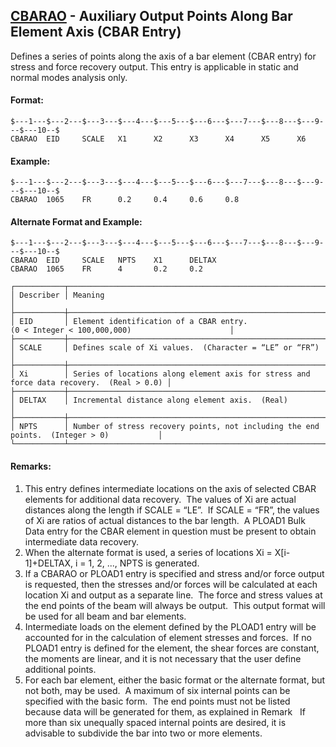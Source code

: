 ## [CBARAO](https://nexus.hexagon.com/documentationcenter/bundle/MSC_Nastran_2022.4/page/Nastran_Combined_Book/qrg/bulkc1/TOC.CBARAO.xhtml) - Auxiliary Output Points Along Bar Element Axis (CBAR Entry)

Defines a series of points along the axis of a bar element (CBAR entry) for stress and force recovery output. This entry is applicable in static and normal modes analysis only.

#### Format:

```nastran
$---1---$---2---$---3---$---4---$---5---$---6---$---7---$---8---$---9---$---10--$
CBARAO  EID     SCALE   X1      X2      X3      X4      X5      X6              
```

#### Example:

```nastran
$---1---$---2---$---3---$---4---$---5---$---6---$---7---$---8---$---9---$---10--$
CBARAO  1065    FR      0.2     0.4     0.6     0.8                             
```

#### Alternate Format and Example:

```nastran
$---1---$---2---$---3---$---4---$---5---$---6---$---7---$---8---$---9---$---10--$
CBARAO  EID     SCALE   NPTS    X1      DELTAX                                  
CBARAO  1065    FR      4       0.2     0.2                                     
```

```text
┌───────────┬──────────────────────────────────────────────────────────────────────────────────────────┐
│ Describer │ Meaning                                                                                  │
├───────────┼──────────────────────────────────────────────────────────────────────────────────────────┤
│ EID       │ Element identification of a CBAR entry. (0 < Integer < 100,000,000)                      │
├───────────┼──────────────────────────────────────────────────────────────────────────────────────────┤
│ SCALE     │ Defines scale of Xi values.  (Character = “LE” or “FR”)                                  │
├───────────┼──────────────────────────────────────────────────────────────────────────────────────────┤
│ Xi        │ Series of locations along element axis for stress and force data recovery.  (Real > 0.0) │
├───────────┼──────────────────────────────────────────────────────────────────────────────────────────┤
│ DELTAX    │ Incremental distance along element axis.  (Real)                                         │
├───────────┼──────────────────────────────────────────────────────────────────────────────────────────┤
│ NPTS      │ Number of stress recovery points, not including the end points.  (Integer > 0)           │
└───────────┴──────────────────────────────────────────────────────────────────────────────────────────┘
```

#### Remarks:

1. This entry defines intermediate locations on the axis of selected CBAR elements for additional data recovery.  The values of Xi are actual distances along the length if SCALE = “LE”.  If SCALE = “FR”, the values of Xi are ratios of actual distances to the bar length.  A PLOAD1 Bulk Data entry for the CBAR element in question must be present to obtain intermediate data recovery.
2. When the alternate format is used, a series of locations Xi = X[i-1]+DELTAX, i = 1, 2, ..., NPTS is generated.
3. If a CBARAO or PLOAD1 entry is specified and stress and/or force output is requested, then the stresses and/or forces will be calculated at each location Xi and output as a separate line.  The force and stress values at the end points of the beam will always be output.  This output format will be used for all beam and bar elements.
4. Intermediate loads on the element defined by the PLOAD1 entry will be accounted for in the calculation of element stresses and forces.  If no PLOAD1 entry is defined for the element, the shear forces are constant, the moments are linear, and it is not necessary that the user define additional points.
5. For each bar element, either the basic format or the alternate format, but not both, may be used.  A maximum of six internal points can be specified with the basic form.  The end points must not be listed because data will be generated for them, as explained in Remark   If more than six unequally spaced internal points are desired, it is advisable to subdivide the bar into two or more elements.
